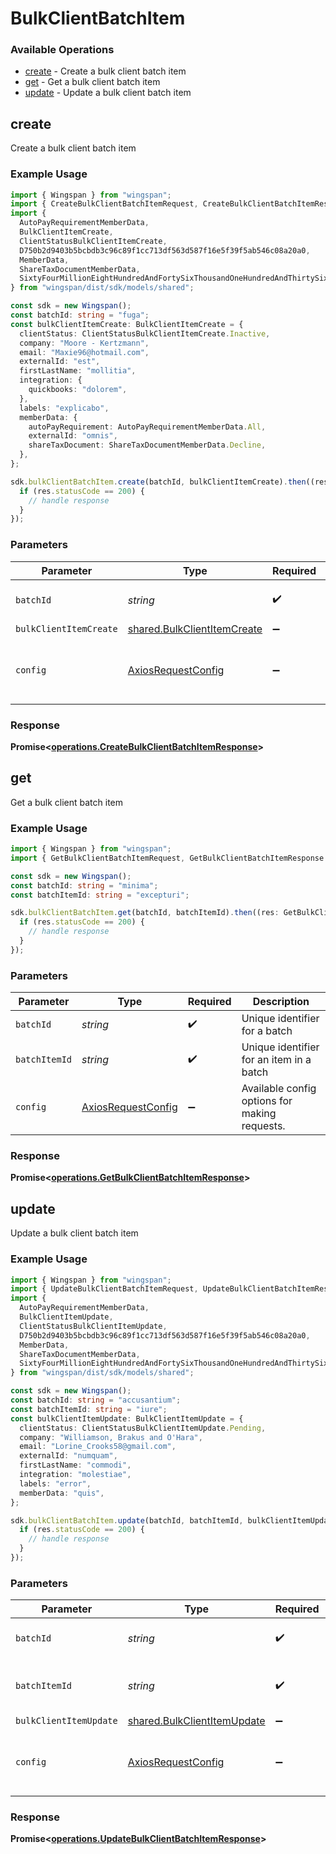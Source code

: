 # BulkClientBatchItem

### Available Operations

* [create](#create) - Create a bulk client batch item
* [get](#get) - Get a bulk client batch item
* [update](#update) - Update a bulk client batch item

## create

Create a bulk client batch item

### Example Usage

```typescript
import { Wingspan } from "wingspan";
import { CreateBulkClientBatchItemRequest, CreateBulkClientBatchItemResponse } from "wingspan/dist/sdk/models/operations";
import {
  AutoPayRequirementMemberData,
  BulkClientItemCreate,
  ClientStatusBulkClientItemCreate,
  D750b2d9403b5bcbdb3c96c89f1cc713df563d587f16e5f39f5ab546c08a20a0,
  MemberData,
  ShareTaxDocumentMemberData,
  SixtyFourMillionEightHundredAndFortySixThousandOneHundredAndThirtySixa354aa510825c1f23c3a978f4c816d8d4184311e7294a570f73727dc,
} from "wingspan/dist/sdk/models/shared";

const sdk = new Wingspan();
const batchId: string = "fuga";
const bulkClientItemCreate: BulkClientItemCreate = {
  clientStatus: ClientStatusBulkClientItemCreate.Inactive,
  company: "Moore - Kertzmann",
  email: "Maxie96@hotmail.com",
  externalId: "est",
  firstLastName: "mollitia",
  integration: {
    quickbooks: "dolorem",
  },
  labels: "explicabo",
  memberData: {
    autoPayRequirement: AutoPayRequirementMemberData.All,
    externalId: "omnis",
    shareTaxDocument: ShareTaxDocumentMemberData.Decline,
  },
};

sdk.bulkClientBatchItem.create(batchId, bulkClientItemCreate).then((res: CreateBulkClientBatchItemResponse) => {
  if (res.statusCode == 200) {
    // handle response
  }
});
```

### Parameters

| Parameter                                                                  | Type                                                                       | Required                                                                   | Description                                                                |
| -------------------------------------------------------------------------- | -------------------------------------------------------------------------- | -------------------------------------------------------------------------- | -------------------------------------------------------------------------- |
| `batchId`                                                                  | *string*                                                                   | :heavy_check_mark:                                                         | Unique identifier for a batch                                              |
| `bulkClientItemCreate`                                                     | [shared.BulkClientItemCreate](../../models/shared/bulkclientitemcreate.md) | :heavy_minus_sign:                                                         | N/A                                                                        |
| `config`                                                                   | [AxiosRequestConfig](https://axios-http.com/docs/req_config)               | :heavy_minus_sign:                                                         | Available config options for making requests.                              |


### Response

**Promise<[operations.CreateBulkClientBatchItemResponse](../../models/operations/createbulkclientbatchitemresponse.md)>**


## get

Get a bulk client batch item

### Example Usage

```typescript
import { Wingspan } from "wingspan";
import { GetBulkClientBatchItemRequest, GetBulkClientBatchItemResponse } from "wingspan/dist/sdk/models/operations";

const sdk = new Wingspan();
const batchId: string = "minima";
const batchItemId: string = "excepturi";

sdk.bulkClientBatchItem.get(batchId, batchItemId).then((res: GetBulkClientBatchItemResponse) => {
  if (res.statusCode == 200) {
    // handle response
  }
});
```

### Parameters

| Parameter                                                    | Type                                                         | Required                                                     | Description                                                  |
| ------------------------------------------------------------ | ------------------------------------------------------------ | ------------------------------------------------------------ | ------------------------------------------------------------ |
| `batchId`                                                    | *string*                                                     | :heavy_check_mark:                                           | Unique identifier for a batch                                |
| `batchItemId`                                                | *string*                                                     | :heavy_check_mark:                                           | Unique identifier for an item in a batch                     |
| `config`                                                     | [AxiosRequestConfig](https://axios-http.com/docs/req_config) | :heavy_minus_sign:                                           | Available config options for making requests.                |


### Response

**Promise<[operations.GetBulkClientBatchItemResponse](../../models/operations/getbulkclientbatchitemresponse.md)>**


## update

Update a bulk client batch item

### Example Usage

```typescript
import { Wingspan } from "wingspan";
import { UpdateBulkClientBatchItemRequest, UpdateBulkClientBatchItemResponse } from "wingspan/dist/sdk/models/operations";
import {
  AutoPayRequirementMemberData,
  BulkClientItemUpdate,
  ClientStatusBulkClientItemUpdate,
  D750b2d9403b5bcbdb3c96c89f1cc713df563d587f16e5f39f5ab546c08a20a0,
  MemberData,
  ShareTaxDocumentMemberData,
  SixtyFourMillionEightHundredAndFortySixThousandOneHundredAndThirtySixa354aa510825c1f23c3a978f4c816d8d4184311e7294a570f73727dc,
} from "wingspan/dist/sdk/models/shared";

const sdk = new Wingspan();
const batchId: string = "accusantium";
const batchItemId: string = "iure";
const bulkClientItemUpdate: BulkClientItemUpdate = {
  clientStatus: ClientStatusBulkClientItemUpdate.Pending,
  company: "Williamson, Brakus and O'Hara",
  email: "Lorine_Crooks58@gmail.com",
  externalId: "numquam",
  firstLastName: "commodi",
  integration: "molestiae",
  labels: "error",
  memberData: "quis",
};

sdk.bulkClientBatchItem.update(batchId, batchItemId, bulkClientItemUpdate).then((res: UpdateBulkClientBatchItemResponse) => {
  if (res.statusCode == 200) {
    // handle response
  }
});
```

### Parameters

| Parameter                                                                  | Type                                                                       | Required                                                                   | Description                                                                |
| -------------------------------------------------------------------------- | -------------------------------------------------------------------------- | -------------------------------------------------------------------------- | -------------------------------------------------------------------------- |
| `batchId`                                                                  | *string*                                                                   | :heavy_check_mark:                                                         | Unique identifier for a batch                                              |
| `batchItemId`                                                              | *string*                                                                   | :heavy_check_mark:                                                         | Unique identifier for an item in a batch                                   |
| `bulkClientItemUpdate`                                                     | [shared.BulkClientItemUpdate](../../models/shared/bulkclientitemupdate.md) | :heavy_minus_sign:                                                         | N/A                                                                        |
| `config`                                                                   | [AxiosRequestConfig](https://axios-http.com/docs/req_config)               | :heavy_minus_sign:                                                         | Available config options for making requests.                              |


### Response

**Promise<[operations.UpdateBulkClientBatchItemResponse](../../models/operations/updatebulkclientbatchitemresponse.md)>**

